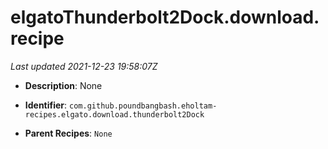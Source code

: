 # elgatoThunderbolt2Dock.download.recipe

_Last updated 2021-12-23 19:58:07Z_

- **Description**: None

- **Identifier**: `com.github.poundbangbash.eholtam-recipes.elgato.download.thunderbolt2Dock`

- **Parent Recipes**: `None`